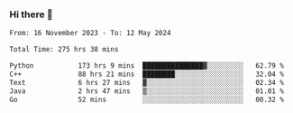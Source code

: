 ### Hi there 👋

<!--
**floyiac/floyiac** is a ✨ _special_ ✨ repository because its `README.md` (this file) appears on your GitHub profile.

Here are some ideas to get you started:

- 🔭 I’m currently working on ...
- 🌱 I’m currently learning ...
- 👯 I’m looking to collaborate on ...
- 🤔 I’m looking for help with ...
- 💬 Ask me about ...
- 📫 How to reach me: ...
- 😄 Pronouns: ...
- ⚡ Fun fact: ...
-->

<!--START_SECTION:waka-->

```txt
From: 16 November 2023 - To: 12 May 2024

Total Time: 275 hrs 38 mins

Python           173 hrs 9 mins  ███████████████▓░░░░░░░░░   62.79 %
C++              88 hrs 21 mins  ████████░░░░░░░░░░░░░░░░░   32.04 %
Text             6 hrs 27 mins   ▓░░░░░░░░░░░░░░░░░░░░░░░░   02.34 %
Java             2 hrs 47 mins   ▒░░░░░░░░░░░░░░░░░░░░░░░░   01.01 %
Go               52 mins         ░░░░░░░░░░░░░░░░░░░░░░░░░   00.32 %
```

<!--END_SECTION:waka-->
